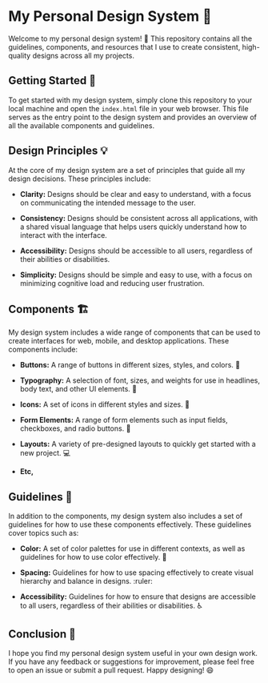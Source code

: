 # My Personal Design System :art:

Welcome to my personal design system! :wave: This repository contains all the guidelines, components, and resources that I use to create consistent, high-quality designs across all my projects.

## Getting Started :rocket:

To get started with my design system, simply clone this repository to your local machine and open the `index.html` file in your web browser. This file serves as the entry point to the design system and provides an overview of all the available components and guidelines.

## Design Principles :bulb:

At the core of my design system are a set of principles that guide all my design decisions. These principles include:

- **Clarity:** Designs should be clear and easy to understand, with a focus on communicating the intended message to the user.

- **Consistency:** Designs should be consistent across all applications, with a shared visual language that helps users quickly understand how to interact with the interface.

- **Accessibility:** Designs should be accessible to all users, regardless of their abilities or disabilities.

- **Simplicity:** Designs should be simple and easy to use, with a focus on minimizing cognitive load and reducing user frustration.

## Components :building_construction:

My design system includes a wide range of components that can be used to create interfaces for web, mobile, and desktop applications. These components include:

- **Buttons:** A range of buttons in different sizes, styles, and colors. :pushpin:

- **Typography:** A selection of font, sizes, and weights for use in headlines, body text, and other UI elements. :pencil:

- **Icons:** A set of icons in different styles and sizes. :art:

- **Form Elements:** A range of form elements such as input fields, checkboxes, and radio buttons. :bookmark_tabs:

- **Layouts:** A variety of pre-designed layouts to quickly get started with a new project. :computer:
- **Etc,**

## Guidelines :book:

In addition to the components, my design system also includes a set of guidelines for how to use these components effectively. These guidelines cover topics such as:

- **Color:** A set of color palettes for use in different contexts, as well as guidelines for how to use color effectively. :art:

- **Spacing:** Guidelines for how to use spacing effectively to create visual hierarchy and balance in designs. :ruler:

- **Accessibility:** Guidelines for how to ensure that designs are accessible to all users, regardless of their abilities or disabilities. :wheelchair:

## Conclusion :wave:

I hope you find my personal design system useful in your own design work. If you have any feedback or suggestions for improvement, please feel free to open an issue or submit a pull request. Happy designing! :smile:
